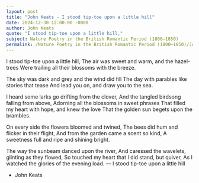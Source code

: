 ```yaml
---
layout: post
title: "John Keats - I stood tip-toe upon a little hill"
date: 2024-12-30 12:00:00 -0000
author: John Keats
quote: "I stood tip-toe upon a little hill,"
subject: Nature Poetry in the British Romantic Period (1800–1850)
permalink: /Nature Poetry in the British Romantic Period (1800–1850)/John Keats/John Keats - I stood tip-toe upon a little hill
---
```


I stood tip-toe upon a little hill,
The air was sweet and warm, and the hazel-trees
Were trailing all their blossoms with the breeze.

The sky was dark and grey and the wind did fill
The day with parables like stories that tease
And lead you on, and draw you to the sea.

I heard some larks go drifting from the clover,
And the tangled birdsong falling from above,
Adorning all the blossoms in sweet phrases
That filled my heart with hope, and knew the love
That the golden sun begets upon the brambles.

On every side the flowers bloomed and twined,
The bees did hum and flicker in their flight,
And from the garden came a scent so kind,
A sweetness full and ripe and shining bright.

The way the sunbeam danced upon the river,
And caressed the wavelets, glinting as they flowed,
So touched my heart that I did stand, but quiver,
As I watched the glories of the evening load.
— I stood tip-toe upon a little hill

- John Keats
